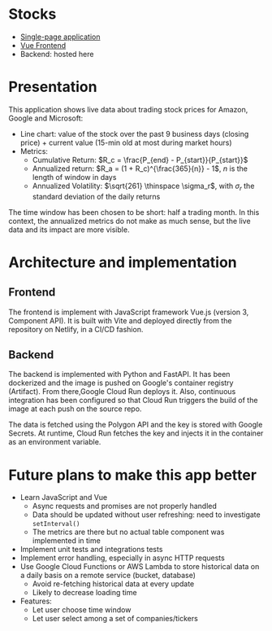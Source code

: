 # Stocks

* [Single-page application](https://stocks.vlgdata.io/)
* [Vue Frontend](https://github.com/datatrigger/stocks_frontend)
* Backend: hosted here

# Presentation

This application shows live data about trading stock prices for Amazon, Google and Microsoft:
* Line chart: value of the stock over the past 9 business days (closing price) + current value (15-min old at most during market hours)
* Metrics:
    * Cumulative Return: $R_c = \frac{P_{end} - P_{start}}{P_{start}}$
    * Annualized return: $R_a = (1 + R_c)^{\frac{365}{n}} - 1$, $n$ is the length of window in days
    * Annualized Volatility: $\sqrt{261} \thinspace \sigma_r$, with $\sigma_r$ the standard deviation of the daily returns

The time window has been chosen to be short: half a trading month. In this context, the annualized metrics do not make as much sense, but the live data and its impact are more visible.

# Architecture and implementation

## Frontend

The frontend is implement with JavaScript framework Vue.js (version 3, Component API). It is built with Vite and deployed directly from the repository on Netlify, in a CI/CD fashion.

## Backend

The backend is implemented with Python and FastAPI. It has been dockerized and the image is pushed on Google's container registry (Artifact). From there,Google Cloud Run deploys it. Also, continuous integration has been configured so that Cloud Run triggers the build of the image at each push on the source repo.

The data is fetched using the Polygon API and the key is stored with Google Secrets. At runtime, Cloud Run fetches the key and injects it in the container as an environment variable.

# Future plans to make this app better

* Learn JavaScript and Vue
    * Async requests and promises are not properly handled
    * Data should be updated without user refreshing: need to investigate `setInterval()`
    * The metrics are there but no actual table component was implemented in time
* Implement unit tests and integrations tests
* Implement error handling, especially in async HTTP requests
* Use Google Cloud Functions or AWS Lambda to store historical data on a daily basis on a remote service (bucket, database)
    * Avoid re-fetching historical data at every update
    * Likely to decrease loading time
* Features:
    * Let user choose time window
    * Let user select among a set of companies/tickers
